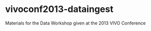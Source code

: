 vivoconf2013-dataingest
=======================

Materials for the Data Workshop given at the 2013 VIVO Conference
